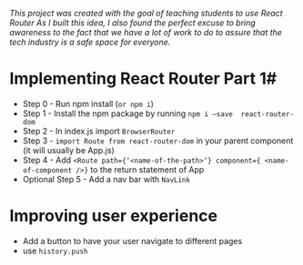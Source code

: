 _This project was created with the goal of teaching students to use React Router
As I built this idea, I also found the perfect excuse to bring awareness to the fact that we have a lot of work to do to assure that the tech industry is a safe space for everyone._

# Implementing React Router Part 1#
* Step 0 - Run npm install (`or npm i`)
* Step 1 - Install the npm package by running `npm i —save  react-router-dom `
* Step 2 - In index.js import `BrowserRouter`
* Step 3 - `import Route from react-router-dom` in your parent component (it will usually be App.js)
* Step 4 - Add `<Route path={‘<name-of-the-path>‘} component={ <name-of-component />}` to the return statement of App
* Optional Step 5 - Add a nav bar with `NavLink`

# Improving user experience #
* Add a button to have your user navigate to different pages
* use `history.push`
